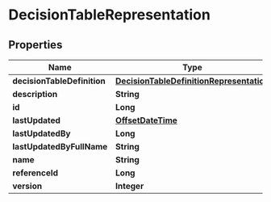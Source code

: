 
# DecisionTableRepresentation

## Properties
Name | Type | Description | Notes
------------ | ------------- | ------------- | -------------
**decisionTableDefinition** | [**DecisionTableDefinitionRepresentation**](DecisionTableDefinitionRepresentation.md) |  |  [optional]
**description** | **String** |  |  [optional]
**id** | **Long** |  |  [optional]
**lastUpdated** | [**OffsetDateTime**](OffsetDateTime.md) |  |  [optional]
**lastUpdatedBy** | **Long** |  |  [optional]
**lastUpdatedByFullName** | **String** |  |  [optional]
**name** | **String** |  |  [optional]
**referenceId** | **Long** |  |  [optional]
**version** | **Integer** |  |  [optional]



